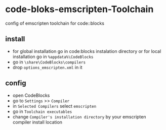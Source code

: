 # code-bloks-emscripten-Toolchain
config of emscripten toolchain for code::blocks

## install
* for global installation go in code:blocks instalation directory or
for local installation go in `%appdata%\CodeBlocks`
* go in `\share\CodeBlocks\compilers`
* drop `options_emscripten.xml` in it

## config
* open CodeBlocks
* go to `Settings` >> `Compiler`
* in `Selected Compilers` select `emscripten`
* go in `Toolchain executables`
* change `Compiler's installation directory` by your emscripten compiler install location

